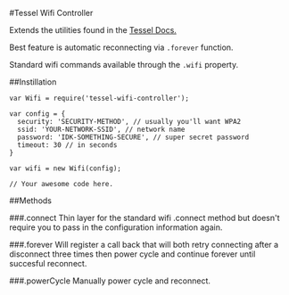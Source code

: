 #Tessel Wifi Controller

Extends the utilities found in the [Tessel Docs.](https://tessel.io/docs/wifi)

Best feature is automatic reconnecting via `.forever` function.

Standard wifi commands available through the `.wifi` property.

##Instillation

```
var Wifi = require('tessel-wifi-controller');

var config = {
  security: 'SECURITY-METHOD', // usually you'll want WPA2
  ssid: 'YOUR-NETWORK-SSID', // network name
  password: 'IDK-SOMETHING-SECURE', // super secret password
  timeout: 30 // in seconds
}

var wifi = new Wifi(config);

// Your awesome code here.
```

##Methods

###.connect
Thin layer for the standard wifi .connect method but doesn't require you to pass in the configuration information again.

###.forever
Will register a call back that will both  retry connecting after a disconnect three times then power cycle and continue forever until succesful reconnect.

###.powerCycle
Manually power cycle and reconnect.
